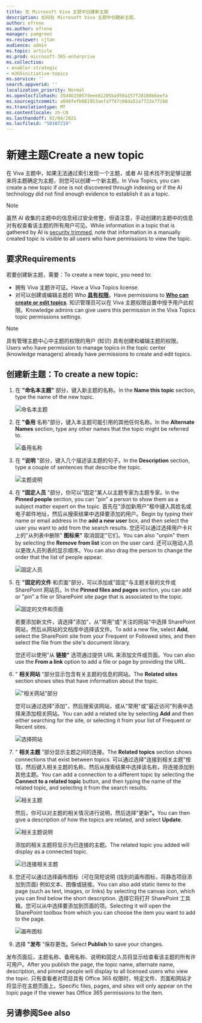 ```yaml
---
title: 在 Microsoft Viva 主题中创建新主题
description: 如何在 Microsoft Viva 主题中创建新主题。
author: efrene
ms.author: efrene
manager: pamgreen
ms.reviewer: cjtan
audience: admin
ms.topic: article
ms.prod: microsoft-365-enterprise
ms.collection:
- enabler-strategic
- m365initiative-topics
ms.service: ''
search.appverid: ''
localization_priority: Normal
ms.openlocfilehash: 35d4615057deee81285ba950a157f28160b6eefa
ms.sourcegitcommit: a048fefb081953aefa7747c08da52a7722e77288
ms.translationtype: MT
ms.contentlocale: zh-CN
ms.lasthandoff: 02/04/2021
ms.locfileid: "50107219"
---
```

# <a name="create-a-new-topic"></a><span data-ttu-id="bb36c-103">新建主题</span><span class="sxs-lookup"><span data-stu-id="bb36c-103">Create a new topic</span></span> 

<span data-ttu-id="bb36c-104">在 Viva 主题中，如果无法通过索引发现一个主题，或者 AI 技术找不到足够证据来将主题确定为主题，则您可以创建一个新主题。</span><span class="sxs-lookup"><span data-stu-id="bb36c-104">In Viva Topics, you can create a new topic if one is not discovered through indexing or if the AI technology did not find enough evidence to establish it as a topic.</span></span>

> [!Note] 
> <span data-ttu-id="bb36c-105">虽然 AI 收集的主题中的信息经过安全修整[](topic-experiences-security-trimming.md)，但请注意，手动创建的主题中的信息对有权查看该主题的所有用户可见。</span><span class="sxs-lookup"><span data-stu-id="bb36c-105">While information in a topic that is gathered by AI is [security trimmed](topic-experiences-security-trimming.md), note that information in a manually created topic is visible to all users who have permissions to view the topic.</span></span> 


## <a name="requirements"></a><span data-ttu-id="bb36c-106">要求</span><span class="sxs-lookup"><span data-stu-id="bb36c-106">Requirements</span></span>

<span data-ttu-id="bb36c-107">若要创建新主题，需要：</span><span class="sxs-lookup"><span data-stu-id="bb36c-107">To create a new topic, you need to:</span></span>
- <span data-ttu-id="bb36c-108">拥有 Viva 主题许可证。</span><span class="sxs-lookup"><span data-stu-id="bb36c-108">Have a Viva Topics license.</span></span>
- <span data-ttu-id="bb36c-109">对可以创建或编辑主题的 Who [**具有权限**](https://docs.microsoft.com/microsoft-365/knowledge/topic-experiences-user-permissions)。</span><span class="sxs-lookup"><span data-stu-id="bb36c-109">Have permissions to [**Who can create or edit topics**](https://docs.microsoft.com/microsoft-365/knowledge/topic-experiences-user-permissions).</span></span> <span data-ttu-id="bb36c-110">知识管理员可以在 Viva 主题权限设置中授予用户此权限。</span><span class="sxs-lookup"><span data-stu-id="bb36c-110">Knowledge admins can give users this permission in the Viva Topics topic permissions settings.</span></span> 

> [!Note] 
> <span data-ttu-id="bb36c-111">具有管理主题中心中主题的权限的用户 (知识) 具有创建和编辑主题的权限。</span><span class="sxs-lookup"><span data-stu-id="bb36c-111">Users who have permission to manage topics in the topic center (knowledge managers) already have permissions to create and edit topics.</span></span>

## <a name="to-create-a-new-topic"></a><span data-ttu-id="bb36c-112">创建新主题：</span><span class="sxs-lookup"><span data-stu-id="bb36c-112">To create a new topic:</span></span>

1. <span data-ttu-id="bb36c-113">在 **"命名本主题"** 部分，键入新主题的名称。</span><span class="sxs-lookup"><span data-stu-id="bb36c-113">In the **Name this topic** section, type the name of the new topic.</span></span>

    ![命名本主题](../media/knowledge-management/k-new-topic-page.png) </br> 


2. <span data-ttu-id="bb36c-115">在 <b>"备用</b> 名称"部分，键入本主题可能引用的其他任何名称。</span><span class="sxs-lookup"><span data-stu-id="bb36c-115">In the <b>Alternate Names</b> section, type any other names that the topic might be referred to.</span></span> 

    ![备用名称](../media/knowledge-management/alt-names.png) </br> 
3. <span data-ttu-id="bb36c-117">在 <b>"说明</b> "部分，键入几个描述该主题的句子。</span><span class="sxs-lookup"><span data-stu-id="bb36c-117">In the <b>Description</b> section, type a couple of sentences that describe the topic.</span></span> 

    ![主题说明](../media/knowledge-management/description.png)</br>

4. <span data-ttu-id="bb36c-119">在 <b>"固定人员</b> "部分，你可以"固定"某人以主题专家为主题专家。</span><span class="sxs-lookup"><span data-stu-id="bb36c-119">In the <b>Pinned people</b> section, you can "pin" a person to show them as a subject matter expert on the topic.</span></span> <span data-ttu-id="bb36c-120">首先在"添加新用户"框中键入其姓名或<b></b>电子邮件地址，然后从搜索结果中选择要添加的用户。</span><span class="sxs-lookup"><span data-stu-id="bb36c-120">Begin by typing their name or email address in the <b>add a new user</b> box, and then select the user you want to add from the search results.</span></span> <span data-ttu-id="bb36c-121">您还可以通过选择用户卡片上的"从列表中删除" <b>图标来"</b> 取消固定"它们。</span><span class="sxs-lookup"><span data-stu-id="bb36c-121">You can also "unpin" them by selecting the <b>Remove from list</b> icon on the user card.</span></span> <span data-ttu-id="bb36c-122">还可以拖动人员以更改人员列表的显示顺序。</span><span class="sxs-lookup"><span data-stu-id="bb36c-122">You can also drag the person to change the order that the list of people appear.</span></span>
 
    ![固定人员](../media/knowledge-management/pinned-people.png)</br>


5. <span data-ttu-id="bb36c-124">在 <b>"固定的文件</b> 和页面"部分，可以添加或"固定"与主题关联的文件或 SharePoint 网站页。</span><span class="sxs-lookup"><span data-stu-id="bb36c-124">In the <b>Pinned files and pages</b> section, you can add or "pin" a file or SharePoint site page that is associated to the topic.</span></span>

   ![固定的文件和页面](../media/knowledge-management/pinned-files-and-pages.png)</br>
 
    <span data-ttu-id="bb36c-126">若要添加新文件，请选择"添加<b></b>"，从"常用"或"关注的网站"中选择 SharePoint 网站，然后从网站的文档库中选择该文件。</span><span class="sxs-lookup"><span data-stu-id="bb36c-126">To add a new file, select <b>Add</b>, select the SharePoint site from your Frequent or Followed sites, and then select the file from the site's document library.</span></span>

    <span data-ttu-id="bb36c-127">您还可以使用"从 <b>链接"</b> 选项通过提供 URL 来添加文件或页面。</span><span class="sxs-lookup"><span data-stu-id="bb36c-127">You can also use the <b>From a link</b> option to add a file or page by providing the URL.</span></span> 


6.  <span data-ttu-id="bb36c-128">" <b>相关网站</b> "部分显示包含有关主题的信息的网站。</span><span class="sxs-lookup"><span data-stu-id="bb36c-128">The <b>Related sites</b> section shows sites that have information about the topic.</span></span> 

    !["相关网站"部分](../media/knowledge-management/related-sites.png)</br>

    <span data-ttu-id="bb36c-130">您可以通过选择"添加"，然后搜索<b></b>该网站，或从"常用"或"最近访问"列表中选择来添加相关网站。</span><span class="sxs-lookup"><span data-stu-id="bb36c-130">You can add a related site by selecting <b>Add</b> and then either searching for the site, or selecting it from your list of Frequent or Recent sites.</span></span></br>
    
    ![选择网站](../media/knowledge-management/sites.png)</br>

7. <span data-ttu-id="bb36c-132">" <b>相关主题</b> "部分显示主题之间的连接。</span><span class="sxs-lookup"><span data-stu-id="bb36c-132">The <b>Related topics</b> section shows connections that exist between topics.</span></span> <span data-ttu-id="bb36c-133">可以通过选择"连接到相关主题"按钮，然后键入相关<b></b>主题的名称，然后从搜索结果中选择该名称，将连接添加到其他主题。</span><span class="sxs-lookup"><span data-stu-id="bb36c-133">You can add a connection to a different topic by selecting the <b>Connect to a related topic</b> button, and then typing the name of the related topic, and selecting it from the search results.</span></span> 

   ![相关主题](../media/knowledge-management/related-topic.png)</br>  

    <span data-ttu-id="bb36c-135">然后，你可以对主题的相关情况进行说明，然后选择"更新<b>"。</b></span><span class="sxs-lookup"><span data-stu-id="bb36c-135">You can then give a description of how the topics are related, and select <b>Update</b>.</span></span></br>

   ![相关主题说明](../media/knowledge-management/related-topics-update.png)</br> 

   <span data-ttu-id="bb36c-137">添加的相关主题将显示为已连接的主题。</span><span class="sxs-lookup"><span data-stu-id="bb36c-137">The related topic you added will display as a connected topic.</span></span>

   ![已连接相关主题](../media/knowledge-management/related-topics-final.png)</br> 


8. <span data-ttu-id="bb36c-139">您还可以通过选择画布图标（可在简短说明 (找到的画布图标，将静态项目添加到页面) 例如文本、图像或链接。</span><span class="sxs-lookup"><span data-stu-id="bb36c-139">You can also add static items to the page (such as text, images, or links) by selecting the canvas icon, which you can find below the short description.</span></span> <span data-ttu-id="bb36c-140">选择它将打开 SharePoint 工具箱，您可以从中选择要添加到页面的项。</span><span class="sxs-lookup"><span data-stu-id="bb36c-140">Selecting it will open the SharePoint toolbox from which you can choose the item you want to add to the page.</span></span>

   ![画布图标](../media/knowledge-management/webpart-library.png)</br> 


9. <span data-ttu-id="bb36c-142">选择 **"发布** "保存更改。</span><span class="sxs-lookup"><span data-stu-id="bb36c-142">Select **Publish** to save your changes.</span></span> 

<span data-ttu-id="bb36c-143">发布页面后，主题名称、备用名称、说明和固定人员将显示给查看该主题的所有许可用户。</span><span class="sxs-lookup"><span data-stu-id="bb36c-143">After you publish the page, the topic name, alternate name, description, and pinned people will display to all licensed users who view the topic.</span></span> <span data-ttu-id="bb36c-144">只有查看者对项目具有 Office 365 权限时，特定文件、页面和网站才将显示在主题页面上。</span><span class="sxs-lookup"><span data-stu-id="bb36c-144">Specific files, pages, and sites will only appear on the topic page if the viewer has Office 365 permissions to the item.</span></span> 



## <a name="see-also"></a><span data-ttu-id="bb36c-145">另请参阅</span><span class="sxs-lookup"><span data-stu-id="bb36c-145">See also</span></span>



  






